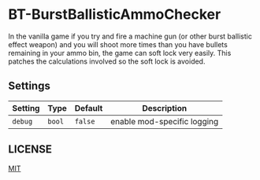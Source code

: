 # BT-BurstBallisticAmmoChecker

In the vanilla game if you try and fire a machine gun (or other burst ballistic effect weapon) and you will shoot more times than you have bullets remaining in your ammo bin, the game can soft lock very easily. This patches the calculations involved so the soft lock is avoided.


## Settings

Setting | Type | Default | Description
--- | --- | --- | ---
`debug` | `bool` | `false` | enable mod-specific logging

## LICENSE

[MIT](LICENSE)
